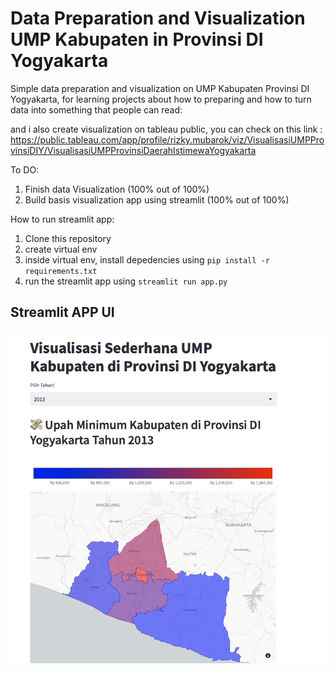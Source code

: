 # Data Preparation and Visualization UMP Kabupaten in Provinsi DI Yogyakarta
Simple data preparation and visualization on UMP Kabupaten Provinsi DI Yogyakarta, for learning projects about how to preparing and how to turn data into something that people can read:

and i also create visualization on tableau public, you can check on this link : https://public.tableau.com/app/profile/rizky.mubarok/viz/VisualisasiUMPProvinsiDIY/VisualisasiUMPProvinsiDaerahIstimewaYogyakarta

To DO:
1. Finish data Visualization (100% out of 100%)
2. Build basis visualization app using streamlit (100% out of 100%)

How to run streamlit app:
1. Clone this repository
2. create virtual env
3. inside virtual env, install depedencies using `pip install -r requirements.txt`
4. run the streamlit app using `streamlit run app.py`

## Streamlit APP UI
![Streamlit App UI](docs/streamlit_app.png)

